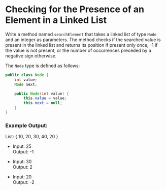 # Checking for the Presence of an Element in a Linked List

Write a method named `searchElement` that takes a linked list of type `Node` and an integer as parameters. The method checks if the searched value is present in the linked list and returns its position if present only once, -1 if the value is not present, or the number of occurrences preceded by a negative sign otherwise.

The `Node` type is defined as follows:
```java
public class Node {
    int value;
    Node next;

    public Node(int value) {
        this.value = value;
        this.next = null;
    }
}
```
### Example Output:

List: { 10, 20, 30, 40, 20 }

- Input: 25  
  Output: -1

- Input: 30  
  Output: 2

- Input: 20  
  Output: -2
